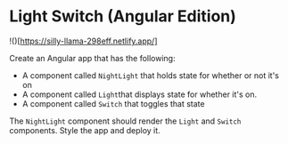 # Light Switch (Angular Edition)

!()[https://silly-llama-298eff.netlify.app/]

Create an Angular app that has the following:

- A component called `NightLight` that holds state for whether or not it's on
- A component called `Light`that displays state for whether it's on.
- A component called `Switch` that toggles that state

The `NightLight` component should render the `Light` and `Switch` components. Style the app and deploy it.
